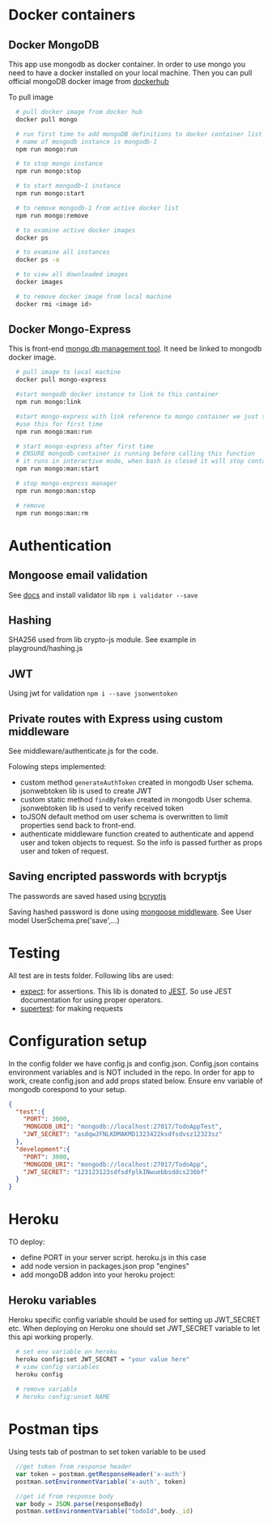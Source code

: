
# Docker containers

## Docker MongoDB

This app use mongodb as docker container. In order to use mongo you need to have a docker installed on your local machine. Then you can pull official mongoDB docker image from [dockerhub](https://hub.docker.com/_/mongo/)

To pull image
```bash
  # pull docker image from docker hub
  docker pull mongo

  # run first time to add mongoDB definitions to docker container list
  # name of mongodb instance is mongodb-1
  npm run mongo:run

  # to stop mongo instance
  npm run mongo:stop

  # to start mongodb-1 instance
  npm run mongo:start

  # to remove mongodb-1 from active docker list
  npm run mongo:remove

  # to examine active docker images 
  docker ps

  # to examine all instances 
  docker ps -a

  # to view all downloaded images
  docker images

  # to remove docker image from local machine 
  docker rmi <image id> 
```

## Docker Mongo-Express
 
This is front-end [mongo db management tool](https://hub.docker.com/_/mongo-express/). It need be linked to mongodb docker image.


```bash
  # pull image to local machine
  docker pull mongo-express

  #start mongodb docker instance to link to this container
  npm run mongo:link

  #start mongo-express with link reference to mongo container we just started with previous command
  #use this for first time
  npm run mongo:man:run

  # start mongo-express after first time
  # ENSURE mongodb container is running before calling this function
  # it runs in interactive mode, when bash is closed it will stop container
  npm run mongo:man:start

  # stop mongo-express manager 
  npm run mongo:man:stop

  # remove
  npm run mongo:man:rm

```

# Authentication

## Mongoose email validation

See [docs](http://mongoosejs.com/docs/validation.html) and install validator lib `npm i validator --save`


## Hashing

SHA256 used from lib crypto-js module. See example in playground/hashing.js

## JWT
Using jwt for validation `npm i --save jsonwentoken`

## Private routes with Express using custom middleware
See middleware/authenticate.js for the code.

Folowing steps implemented:
 - custom method `generateAuthToken` created in mongodb User schema. jsonwebtoken lib is used to create JWT
 - custom static method `findByToken` created in mongodb User schema. jsonwebtoken lib is used to verify received token
 - toJSON default method om user schema is overwritten to limit properties send back to front-end.
 - authenticate middleware function created to authenticate and append user and token objects to request. So the info is passed further as props user and token of request.

## Saving encripted passwords with bcryptjs

The passwords are saved hased using [bcryptjs](https://www.npmjs.com/package/bcryptjs)

Saving hashed password is done using [mongoose middleware](http://mongoosejs.com/docs/middleware.html).
See User model UserSchema.pre('save',...)


# Testing
All test are in tests folder. Following libs are used:

- [expect](https://github.com/mjackson/expect): for assertions. This lib is donated to [JEST](https://jest-bot.github.io/jest/docs/expect.html). So use JEST documentation for using proper operators.
- [supertest](https://www.npmjs.com/package/supertest): for making requests


# Configuration setup

In the config folder we have config.js and config.json. Config.json contains environment variables and is NOT included in the repo. In order for app to work, create config.json and add props stated below. Ensure env variable of mongodb corespond to your setup.


``` json
{
  "test":{
    "PORT": 3000,
    "MONGODB_URI": "mongodb://localhost:27017/TodoAppTest",
    "JWT_SECRET": "asdqwJFNLKDMAKMD1323422ksdfsdvsz12323sz"
  },
  "development":{
    "PORT": 3000,
    "MONGODB_URI": "mongodb://localhost:27017/TodoApp",
    "JWT_SECRET": "123123123sdfsdfplkINwuebbsddcs236bf"
  }
}

``` 

# Heroku

TO deploy:

- define PORT in your server script. heroku.js in this case
- add node version in packages.json prop "engines"
- add mongoDB addon into your heroku project:

## Heroku variables

Heroku specific config variable should be used for setting up JWT_SECRET etc. When deploying on Heroku one should set JWT_SECRET variable to let this api working properly.

```bash
  # set env variable on heroku
  heroku config:set JWT_SECRET = "your value here"
  # view config variables
  heroku config
  
  # remove variable
  # heroku config:unset NAME

```

# Postman tips

Using tests tab of postman to set token variable to be used

```JavaScript
  //get token from response header  
  var token = postman.getResponseHeader('x-auth')
  postman.setEnvironmentVariable('x-auth', token)

  //get id from response body
  var body = JSON.parse(responseBody)
  postman.setEnvironmentVariable("todoId",body._id)

```

